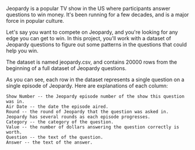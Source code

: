 Jeopardy is a popular TV show in the US where participants answer questions to win money. It's been running for a few decades, and is a major force in popular culture. 

Let's say you want to compete on Jeopardy, and you're looking for any edge you can get to win. In this project, you'll work with a dataset of Jeopardy questions to figure out some patterns in the questions that could help you win.

The dataset is named jeopardy.csv, and contains 20000 rows from the beginning of a full dataset of Jeopardy questions.

As you can see, each row in the dataset represents a single question on a single episode of Jeopardy. Here are explanations of each column:

    Show Number -- the Jeopardy episode number of the show this question was in.
    Air Date -- the date the episode aired.
    Round -- the round of Jeopardy that the question was asked in. Jeopardy has several rounds as each episode progresses.
    Category -- the category of the question.
    Value -- the number of dollars answering the question correctly is worth.
    Question -- the text of the question.
    Answer -- the text of the answer.
